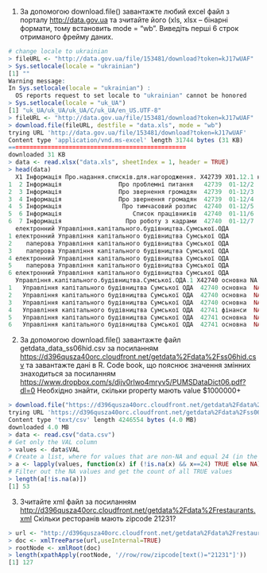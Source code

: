 1.	За допомогою download.file() завантажте любий excel файл з порталу http://data.gov.ua та зчитайте його (xls, xlsx – бінарні формати, тому встановить mode = “wb”. Виведіть перші 6 строк отриманого фрейму даних.
```r
# change locale to ukrainian
> fileURL <- "http://data.gov.ua/file/153481/download?token=kJ17wUAF"
> Sys.setlocale(locale = "ukrainian")
[1] ""
Warning message:
In Sys.setlocale(locale = "ukrainian") :
  OS reports request to set locale to "ukrainian" cannot be honored
> Sys.setlocale(locale = "uk_UA")
[1] "uk_UA/uk_UA/uk_UA/C/uk_UA/en_US.UTF-8"
> fileURL <- "http://data.gov.ua/file/153481/download?token=kJ17wUAF"
> download.file(fileURL, destfile = "data.xls", mode = "wb")
trying URL 'http://data.gov.ua/file/153481/download?token=kJ17wUAF'
Content type 'application/vnd.ms-excel' length 31744 bytes (31 KB)
==================================================
downloaded 31 KB
> data <- read.xlsx("data.xls", sheetIndex = 1, header = TRUE)
> head(data)
  X1 Інформація Про.надання.списків.для.нагородження. X42739 X01.12.1 надання..список..нагородження
1  2 Інформація                Про проблемні питання   42739  01-12/2             проблема, питання
2  3 Інформація                Про звернення громадян  42739  01-12/3          звернення, громадяни
3  4 Інформація                Про звернення громадян  42739  01-12/4          звернення, громадяни
4  5 Інформація                 Про тимчасовий розпис  42740  01-12/5             тимчасово, розпис
5  6 Інформація                    Список працівників  42740  01-11/6             список, працівник
6  7 Інформація                  Про роботу з кадрами  42740  01-12/7                 робота, кадри
  електронний Управління.капітального.будівництва.Сумської.ОДА
1 електронний Управління капітального будівництва Сумської ОДА
2    паперова Управління капітального будівництва Сумської ОДА
3    паперова Управління капітального будівництва Сумської ОДА
4 електронний Управління капітального будівництва Сумської ОДА
5    паперова Управління капітального будівництва Сумської ОДА
6 електронний Управління капітального будівництва Сумської ОДА
  Управління.капітального.будівництва.Сумської.ОДА.1 X42740 основна NA. NA..1 NA..2
1   Управління капітального будівництва Сумської ОДА  42740 основна  NA    NA    NA
2   Управління капітального будівництва Сумської ОДА  42740 основна  NA    NA    NA
3   Управління капітального будівництва Сумської ОДА  42740 основна  NA    NA    NA
4   Управління капітального будівництва Сумської ОДА  42741 фінанси  NA    NA    NA
5   Управління капітального будівництва Сумської ОДА  42741 основна  NA    NA    NA
6   Управління капітального будівництва Сумської ОДА  42741 основна  NA    NA    NA
```
2.	За допомогою download.file() завантажте файл getdata_data_ss06hid.csv за посиланням https://d396qusza40orc.cloudfront.net/getdata%2Fdata%2Fss06hid.csv та завантажте дані в R. Code book, що пояснює значення змінних знаходиться за посиланням https://www.dropbox.com/s/dijv0rlwo4mryv5/PUMSDataDict06.pdf?dl=0  Необхідно знайти, скільки property мають value $1000000+
```r
> download.file("https://d396qusza40orc.cloudfront.net/getdata%2Fdata%2Fss06hid.csv", destfile = "data.csv")
trying URL 'https://d396qusza40orc.cloudfront.net/getdata%2Fdata%2Fss06hid.csv'
Content type 'text/csv' length 4246554 bytes (4.0 MB)
downloaded 4.0 MB
> data <- read.csv("data.csv")
# Get only the VAL column
> values <- data$VAL
# Create a list, where for values that are non-NA and equal 24 (in the Code book it is said 24 stands for $1000000+) say TRUE, else - NA
> a <- lapply(values, function(x) if (!is.na(x) && x==24) TRUE else NA)
# Filter out the NA values and get the count of all TRUE values 
> length(a[!is.na(a)])
[1] 53
```
3.	Зчитайте xml файл за посиланням http://d396qusza40orc.cloudfront.net/getdata%2Fdata%2Frestaurants.xml Скільки ресторанів мають zipcode 21231?
```r
> url <- "http://d396qusza40orc.cloudfront.net/getdata%2Fdata%2Frestaurants.xml"
> doc <- xmlTreeParse(url,useInternal=TRUE)
> rootNode <- xmlRoot(doc)
> length(xpathApply(rootNode, '//row/row/zipcode[text()="21231"]'))
[1] 127
```
